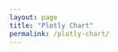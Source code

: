 ```yaml
---
layout: page
title: "Plotly Chart"
permalink: /plotly-chart/
---
```


 <div id="plotly-chart"></div>

  <script>
    // Your Plotly code goes here
    var data = [{
      x: [1, 2, 3, 4],
      y: [10, 15, 13, 17],
      type: 'scatter'
    }];

    var layout = {
      title: 'Sample Plot',
      xaxis: {
        title: 'X Axis',
      },
      yaxis: {
        title: 'Y Axis'
      }
    };

    Plotly.newPlot('plotly-chart', data, layout);
  </script>